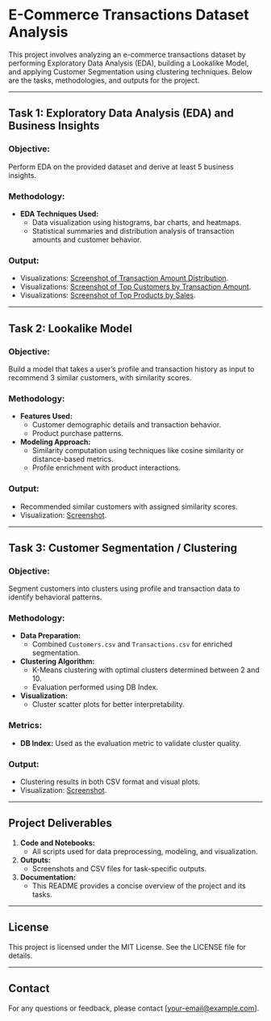
# E-Commerce Transactions Dataset Analysis

This project involves analyzing an e-commerce transactions dataset by performing Exploratory Data Analysis (EDA), building a Lookalike Model, and applying Customer Segmentation using clustering techniques. Below are the tasks, methodologies, and outputs for the project.

---

## Task 1: Exploratory Data Analysis (EDA) and Business Insights

### Objective:

Perform EDA on the provided dataset and derive at least 5 business insights.

### Methodology:

- **EDA Techniques Used:**
  - Data visualization using histograms, bar charts, and heatmaps.
  - Statistical summaries and distribution analysis of transaction amounts and customer behavior.

### Output:

- Visualizations: [Screenshot of Transaction Amount Distribution](Screenshot%20(158).png).
- Visualizations: [Screenshot of Top Customers by Transaction Amount](Screenshot%20(159).png).
- Visualizations: [Screenshot of Top Products by Sales](Screenshot%20(160).png).

---

## Task 2: Lookalike Model

### Objective:

Build a model that takes a user’s profile and transaction history as input to recommend 3 similar customers, with similarity scores.

### Methodology:

- **Features Used:**
  - Customer demographic details and transaction behavior.
  - Product purchase patterns.
- **Modeling Approach:**
  - Similarity computation using techniques like cosine similarity or distance-based metrics.
  - Profile enrichment with product interactions.

### Output:

- Recommended similar customers with assigned similarity scores.
- Visualization: [Screenshot](Screenshot%20(161).png).

---

## Task 3: Customer Segmentation / Clustering

### Objective:

Segment customers into clusters using profile and transaction data to identify behavioral patterns.

### Methodology:

- **Data Preparation:**
  - Combined `Customers.csv` and `Transactions.csv` for enriched segmentation.
- **Clustering Algorithm:**
  - K-Means clustering with optimal clusters determined between 2 and 10.
  - Evaluation performed using DB Index.
- **Visualization:**
  - Cluster scatter plots for better interpretability.

### Metrics:

- **DB Index:** Used as the evaluation metric to validate cluster quality.

### Output:

- Clustering results in both CSV format and visual plots.
- Visualization: [Screenshot](Screenshot%20(162).png).

---

## Project Deliverables

1. **Code and Notebooks:**
   - All scripts used for data preprocessing, modeling, and visualization.
2. **Outputs:**
   - Screenshots and CSV files for task-specific outputs.
3. **Documentation:**
   - This README provides a concise overview of the project and its tasks.

---


## License

This project is licensed under the MIT License. See the LICENSE file for details.

---

## Contact

For any questions or feedback, please contact [your-email@example.com].
